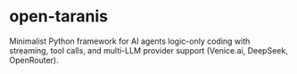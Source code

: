 # open-taranis
Minimalist Python framework for AI agents logic-only coding with streaming, tool calls, and multi-LLM provider support (Venice.ai, DeepSeek, OpenRouter).
